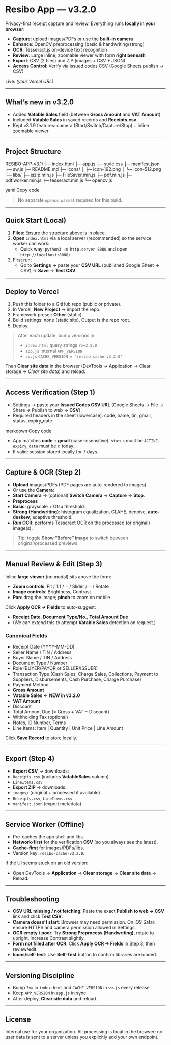 # Resibo App — v3.2.0

Privacy-first receipt capture and review. Everything runs **locally in your browser**:
- **Capture**: upload images/PDFs or use the **built-in camera**
- **Enhance**: OpenCV preprocessing (basic & handwriting/strong)
- **OCR**: Tesseract.js on-device text recognition
- **Review**: Large inline, zoomable viewer with form **right beneath**
- **Export**: CSV (2 files) and ZIP (images + CSV + JSON)
- **Access Control**: Verify via issued codes CSV (Google Sheets publish → CSV)

Live: _(your Vercel URL)_

---

## What’s new in v3.2.0

- Added **Vatable Sales** field (between **Gross Amount** and **VAT Amount**)
- Included **Vatable Sales** in saved records and **Receipts.csv**
- Kept v3.1.9 features: camera (Start/Switch/Capture/Stop) + inline zoomable viewer

---

## Project Structure

RESIBO-APP-v3.1/
├─ index.html
├─ app.js
├─ style.css
├─ manifest.json
├─ sw.js
├─ README.md
├─ icons/
│ ├─ icon-192.png
│ └─ icon-512.png
└─ libs/
├─ jszip.min.js
├─ FileSaver.min.js
├─ pdf.min.js
├─ pdf.worker.min.js
├─ tesseract.min.js
└─ opencv.js

yaml
Copy code

> No separate `opencv.wasm` is required for this build.

---

## Quick Start (Local)

1. **Files**: Ensure the structure above is in place.
2. **Open** `index.html` via a local server (recommended) so the service worker can work:
   - Quick way: `python3 -m http.server 8080` and open `http://localhost:8080/`
3. First run:
   - Go to **Settings** → paste your **CSV URL** (published Google Sheet → CSV) → **Save** → **Test CSV**.

---

## Deploy to Vercel

1. Push this folder to a GitHub repo (public or private).
2. In Vercel, **New Project** → import the repo.
3. Framework preset: **Other** (static).
4. Build settings: none (static site). Output is the repo root.
5. Deploy.

> After each update, bump versions in:
> - `index.html` query strings `?v=3.2.0`
> - `app.js` internal `APP_VERSION`
> - `sw.js` `CACHE_VERSION = 'resibo-cache-v3.2.0'`

Then **Clear site data** in the browser (DevTools → Application → Clear storage → _Clear site data_) and reload.

---

## Access Verification (Step 1)

- Settings → paste your **Issued Codes CSV URL** (Google Sheets → File → Share → Publish to web → **CSV**).
- Required headers in the sheet (lowercase):
code, name, tin, gmail, status, expiry_date

markdown
Copy code
- App matches **code + gmail** (case-insensitive). `status` must be `ACTIVE`. `expiry_date` must be ≥ today.
- If valid: session stored locally for 7 days.

---

## Capture & OCR (Step 2)

- **Upload** images/PDFs (PDF pages are auto-rendered to images).
- Or use the **Camera**:
- **Start Camera** → (optional) **Switch Camera** → **Capture** → **Stop**.
- **Preprocess**
- **Basic**: grayscale + Otsu threshold.
- **Strong (Handwriting)**: histogram equalization, CLAHE, denoise, **auto-deskew**, adaptive threshold.
- **Run OCR**: performs Tesseract OCR on the processed (or original) image(s).

> Tip: toggle **Show “Before” image** to switch between original/processed previews.

---

## Manual Review & Edit (Step 3)

Inline **large viewer** (no modal) sits above the form:
- **Zoom controls**: Fit / 1:1 / − / Slider / + / Rotate
- **Image controls**: Brightness, Contrast
- **Pan**: drag the image; **pinch** to zoom on mobile

Click **Apply OCR → Fields** to auto-suggest:
- **Receipt Date**, **Document Type/No.**, **Total Amount Due**
- (We can extend this to attempt **Vatable Sales** detection on request.)

### Canonical Fields

- Receipt Date (YYYY-MM-DD)
- Seller Name / TIN / Address
- Buyer Name / TIN / Address
- Document Type / Number
- Role (BUYER/PAYOR or SELLER/ISSUER)
- Transaction Type (Cash Sales, Charge Sales, Collections, Payment to Suppliers, Disbursements, Cash Purchase, Charge Purchase)
- Payment Method
- **Gross Amount**
- **Vatable Sales** ← **NEW in v3.2.0**
- **VAT Amount**
- Discount
- Total Amount Due (= Gross + VAT − Discount)
- Withholding Tax (optional)
- Notes, ID Number, Terms
- Line Items: Item | Quantity | Unit Price | Line Amount

Click **Save Record** to store locally.

---

## Export (Step 4)

- **Export CSV** → downloads:
- `Receipts.csv` (includes **VatableSales** column)
- `LineItems.csv`
- **Export ZIP** → downloads:
- `images/` (original + processed if available)
- `Receipts.csv`, `LineItems.csv`
- `manifest.json` (export metadata)

---

## Service Worker (Offline)

- Pre-caches the app shell and libs.
- **Network-first** for the verification **CSV** (so you always see the latest).
- **Cache-first** for images/PDFs/libs.
- Version key: `resibo-cache-v3.2.0`.

If the UI seems stuck on an old version:
- Open DevTools → **Application** → **Clear storage** → **Clear site data** → Reload.

---

## Troubleshooting

- **CSV URL missing / not fetching**: Paste the exact **Publish to web → CSV** link and click **Test CSV**.
- **Camera doesn’t start**: Browser may need permission. On iOS Safari, ensure HTTPS and camera permission allowed in Settings.
- **OCR empty / poor**: Try **Strong Preprocess (Handwriting)**, rotate to upright, increase Contrast slightly.
- **Form not filled after OCR**: Click **Apply OCR → Fields** in Step 3, then review/edit.
- **Icons/self-test**: Use **Self-Test** button to confirm libraries are loaded.

---

## Versioning Discipline

- Bump `?v=` in `index.html` and `CACHE_VERSION` in `sw.js` every release.
- Keep `APP_VERSION` in `app.js` in sync.
- After deploy, **Clear site data** and reload.

---

## License

Internal use for your organization. All processing is local in the browser; no user data is sent to a server unless you explicitly add your own endpoint.

